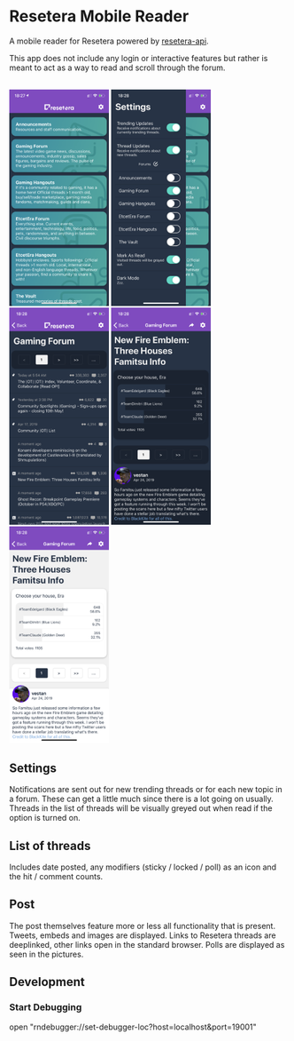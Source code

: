 # Resetera Mobile Reader

A mobile reader for Resetera powered by
[resetera-api](https://github.com/BFriedrichs/resetera-api).

This app does not include any login or interactive features but rather is meant to act as a way to read and scroll through the forum.

<br />
<img src="images/forums.png" width="180"/>
<img src="images/settings.png" width="180"/>
<img src="images/threads.png" width="180"/>
<img src="images/post.png" width="180"/>
<img src="images/bright.png" width="180"/>

## Settings
Notifications are sent out for new trending threads or for each new topic in a forum. These can get a little much since there is a lot going on usually.
Threads in the list of threads will be visually greyed out when read if the option is turned on.

## List of threads
Includes date posted, any modifiers (sticky / locked / poll) as an icon and the hit / comment counts.

## Post
The post themselves feature more or less all functionality that is present. Tweets, embeds and images are displayed. Links to Resetera threads are deeplinked, other links open in the standard browser. Polls are displayed as seen in the pictures.

## Development
### Start Debugging
open "rndebugger://set-debugger-loc?host=localhost&port=19001"